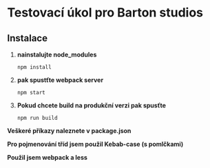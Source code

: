 # Testovací úkol pro Barton studios

## Instalace

1. **nainstalujte node_modules**  
    
    `npm install`

2. **pak spustťte webpack server**  

   `npm start`

3. **Pokud chcete build na produkční verzi pak spusťte** 
 
    `npm run build`


**Veškeré příkazy naleznete v package.json**


**Pro pojmenování tříd jsem použil Kebab-case (s pomlčkami)**

**Použil jsem webpack a less**